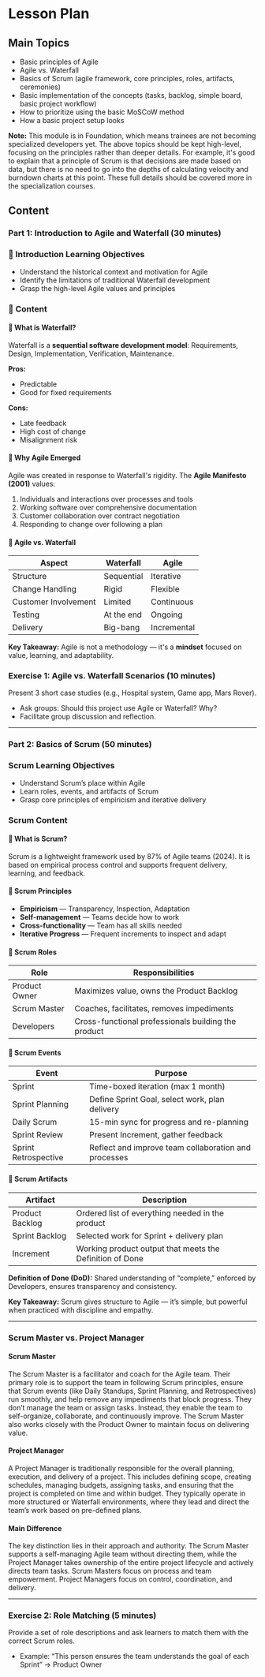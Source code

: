 # Lesson Plan

## Main Topics

- Basic principles of Agile
- Agile vs. Waterfall
- Basics of Scrum (agile framework, core principles, roles, artifacts, ceremonies)
- Basic implementation of the concepts (tasks, backlog, simple board, basic project workflow)
- How to prioritize using the basic MoSCoW method
- How a basic project setup looks

**Note:** This module is in Foundation, which means trainees are not becoming specialized developers yet. The above topics should be kept high-level, focusing on the principles rather than deeper details. For example, it's good to explain that a principle of Scrum is that decisions are made based on data, but there is no need to go into the depths of calculating velocity and burndown charts at this point. These full details should be covered more in the specialization courses.

## Content

### Part 1: Introduction to Agile and Waterfall (30 minutes)

### 🔹 Introduction Learning Objectives

- Understand the historical context and motivation for Agile
- Identify the limitations of traditional Waterfall development
- Grasp the high-level Agile values and principles

### 📖 Content

#### 🔸 What is Waterfall?

Waterfall is a **sequential software development model**: Requirements, Design, Implementation, Verification, Maintenance.

**Pros:**
- Predictable
- Good for fixed requirements

**Cons:**
- Late feedback
- High cost of change
- Misalignment risk

#### 🔸 Why Agile Emerged

Agile was created in response to Waterfall's rigidity. The **Agile Manifesto (2001)** values:

1. Individuals and interactions over processes and tools
2. Working software over comprehensive documentation
3. Customer collaboration over contract negotiation
4. Responding to change over following a plan

#### 🔸 Agile vs. Waterfall

| Aspect               | Waterfall  | Agile       |
| -------------------- | ---------- | ----------- |
| Structure            | Sequential | Iterative   |
| Change Handling      | Rigid      | Flexible    |
| Customer Involvement | Limited    | Continuous  |
| Testing              | At the end | Ongoing     |
| Delivery             | Big-bang   | Incremental |

**Key Takeaway:** Agile is not a methodology — it's a **mindset** focused on value, learning, and adaptability.

### Exercise 1: Agile vs. Waterfall Scenarios (10 minutes)

Present 3 short case studies (e.g., Hospital system, Game app, Mars Rover).

- Ask groups: Should this project use Agile or Waterfall? Why?
- Facilitate group discussion and reflection.

---

### Part 2: Basics of Scrum (50 minutes)

### Scrum Learning Objectives

- Understand Scrum’s place within Agile
- Learn roles, events, and artifacts of Scrum
- Grasp core principles of empiricism and iterative delivery

### Scrum Content

#### 🔸 What is Scrum?

Scrum is a lightweight framework used by 87% of Agile teams (2024). It is based on empirical process control and supports frequent delivery, learning, and feedback.

#### 🔸 Scrum Principles

- **Empiricism** — Transparency, Inspection, Adaptation
- **Self-management** — Teams decide how to work
- **Cross-functionality** — Team has all skills needed
- **Iterative Progress** — Frequent increments to inspect and adapt

#### 🔸 Scrum Roles

| Role          | Responsibilities                                    |
| ------------- | --------------------------------------------------- |
| Product Owner | Maximizes value, owns the Product Backlog           |
| Scrum Master  | Coaches, facilitates, removes impediments           |
| Developers    | Cross-functional professionals building the product |

#### 🔸 Scrum Events

| Event                | Purpose                                              |
| -------------------- | ---------------------------------------------------- |
| Sprint               | Time-boxed iteration (max 1 month)                   |
| Sprint Planning      | Define Sprint Goal, select work, plan delivery       |
| Daily Scrum          | 15-min sync for progress and re-planning             |
| Sprint Review        | Present Increment, gather feedback                   |
| Sprint Retrospective | Reflect and improve team collaboration and processes |

#### 🔸 Scrum Artifacts

| Artifact        | Description                                              |
| --------------- | -------------------------------------------------------- |
| Product Backlog | Ordered list of everything needed in the product         |
| Sprint Backlog  | Selected work for Sprint + delivery plan                 |
| Increment       | Working product output that meets the Definition of Done |

**Definition of Done (DoD):** Shared understanding of “complete,” enforced by Developers, ensures transparency and consistency.

**Key Takeaway:** Scrum gives structure to Agile — it’s simple, but powerful when practiced with discipline and empathy.

---

### Scrum Master vs. Project Manager

#### Scrum Master

The Scrum Master is a facilitator and coach for the Agile team. Their primary role is to support the team in following Scrum principles, ensure that Scrum events (like Daily Standups, Sprint Planning, and Retrospectives) run smoothly, and help remove any impediments that block progress. They don’t manage the team or assign tasks. Instead, they enable the team to self-organize, collaborate, and continuously improve. The Scrum Master also works closely with the Product Owner to maintain focus on delivering value.

#### Project Manager

A Project Manager is traditionally responsible for the overall planning, execution, and delivery of a project. This includes defining scope, creating schedules, managing budgets, assigning tasks, and ensuring that the project is completed on time and within budget. They typically operate in more structured or Waterfall environments, where they lead and direct the team’s work based on pre-defined plans.

#### Main Difference

The key distinction lies in their approach and authority. The Scrum Master supports a self-managing Agile team without directing them, while the Project Manager takes ownership of the entire project lifecycle and actively directs team tasks. Scrum Masters focus on process and team empowerment. Project Managers focus on control, coordination, and delivery.

---

### Exercise 2: Role Matching (5 minutes)

Provide a set of role descriptions and ask learners to match them with the correct Scrum roles.

- Example: “This person ensures the team understands the goal of each Sprint” → Product Owner